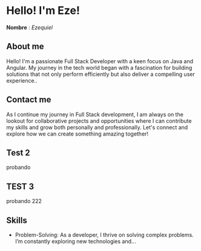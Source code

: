 # Hello! I'm Eze! 

**Nombre** : *Ezequiel*


## About me
Hello! I'm a passionate Full Stack Developer with a keen focus on Java and Angular. My journey in the tech world began with a fascination for building solutions that not only perform efficiently but also deliver a compelling user experience..

## Contact me
As I continue my journey in Full Stack development, I am always on the lookout for collaborative projects and opportunities where I can contribute my skills and grow both personally and professionally. Let's connect and explore how we can create something amazing together!

## Test 2

probando

## TEST 3

probando 222


## Skills
- Problem-Solving: As a developer, I thrive on solving complex problems. I’m constantly exploring new technologies and...

